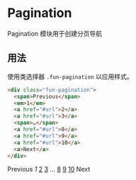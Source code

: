 # Pagination

Pagination 模块用于创建分页导航

## 用法

使用类选择器 `.fun-pagination` 以应用样式。

```html
<div class="fun-pagination">
  <span>Previous</span>
  <em>1</em>
  <a href="#url">2</a>
  <a href="#url">3</a>
  <span>…</span>
  <a href="#url">8</a>
  <a href="#url">9</a>
  <a href="#url">10</a>
  <a>Next</a>
</div>
```

<div class="fun-pagination">
  <span>Previous</span>
  <em>1</em>
  <a href="#url">2</a>
  <a href="#url">3</a>
  <span>…</span>
  <a href="#url">8</a>
  <a href="#url">9</a>
  <a href="#url">10</a>
  <a>Next</a>
</div>
